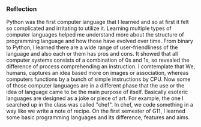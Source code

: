 ### Reflection

Python was the first computer language that I learned and so at first it felt so complicated and irritating to utilize it. Learning multiple types of computer languages helped me understand more about the structure of programming language and how those have evolved over time. From binary to Python, I learned there are a wide range of user-friendliness of the language and also each or them has pros and cons. It showed that all computer systems consists of a combination of 0s and 1s, so revealed the difference of process comprehending an instruction. I comtemplate that We, humans, captures an idea based more on images or association, whereas computers functions by a bunch of simple instructions by CPU. Now some of those computer languages are in a different phase that the use or the idea of language came to be the main purpose of itself. Basically esoteric languages are designed as a joke or piece of art. For example, the one I searched up in the class was called "chef". In chef, we code something in a way like we write a note of recipe. On the first semester of G11, I learned some basic programming languages and its difference, features and aims.
